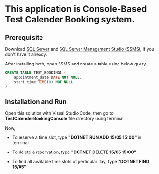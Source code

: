 # This application is Console-Based Test Calender Booking system.

## Prerequisite
Download [SQL Server](https://go.microsoft.com/fwlink/p/?linkid=2216019&clcid=0xc09&culture=en-au&country=au) and [SQL Server Management Studio (SSMS)](https://aka.ms/ssmsfullsetup), if you don't have it already.

After installing both, open SSMS and create a table using below query
```sql
CREATE TABLE TEST_BOOKING1 (
	appointment_date DATE NOT NULL,
	start_time TIME(0) NOT NULL
)
```

## Installation and Run 
Open this solution with Visual Studio Code, then go to **TestCalenderBookingConsole** file directory using terminal

Now,
* To reserve a time slot, type **"DOTNET RUN ADD 15/05 15:00"** in terminal
+ To delete a reservation, type **"DOTNET DELETE 15/05 15:00"**
- To find all available time slots of perticular day, type **"DOTNET FIND 15/05"**
